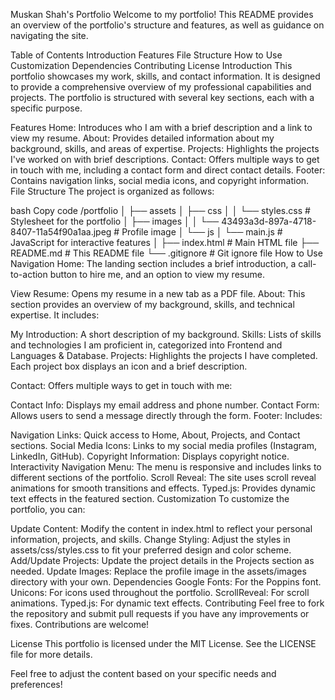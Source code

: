 Muskan Shah's Portfolio
Welcome to my portfolio! This README provides an overview of the portfolio's structure and features, as well as guidance on navigating the site.

Table of Contents
Introduction
Features
File Structure
How to Use
Customization
Dependencies
Contributing
License
Introduction
This portfolio showcases my work, skills, and contact information. It is designed to provide a comprehensive overview of my professional capabilities and projects. The portfolio is structured with several key sections, each with a specific purpose.

Features
Home: Introduces who I am with a brief description and a link to view my resume.
About: Provides detailed information about my background, skills, and areas of expertise.
Projects: Highlights the projects I've worked on with brief descriptions.
Contact: Offers multiple ways to get in touch with me, including a contact form and direct contact details.
Footer: Contains navigation links, social media icons, and copyright information.
File Structure
The project is organized as follows:

bash
Copy code
/portfolio
│
├── assets
│   ├── css
│   │   └── styles.css         # Stylesheet for the portfolio
│   ├── images
│   │   └── 43493a3d-897a-4718-8407-11a54f90a1aa.jpeg # Profile image
│   └── js
│       └── main.js            # JavaScript for interactive features
│
├── index.html                 # Main HTML file
├── README.md                  # This README file
└── .gitignore                 # Git ignore file
How to Use
Navigation
Home: The landing section includes a brief introduction, a call-to-action button to hire me, and an option to view my resume.

View Resume: Opens my resume in a new tab as a PDF file.
About: This section provides an overview of my background, skills, and technical expertise. It includes:

My Introduction: A short description of my background.
Skills: Lists of skills and technologies I am proficient in, categorized into Frontend and Languages & Database.
Projects: Highlights the projects I have completed. Each project box displays an icon and a brief description.

Contact: Offers multiple ways to get in touch with me:

Contact Info: Displays my email address and phone number.
Contact Form: Allows users to send a message directly through the form.
Footer: Includes:

Navigation Links: Quick access to Home, About, Projects, and Contact sections.
Social Media Icons: Links to my social media profiles (Instagram, LinkedIn, GitHub).
Copyright Information: Displays copyright notice.
Interactivity
Navigation Menu: The menu is responsive and includes links to different sections of the portfolio.
Scroll Reveal: The site uses scroll reveal animations for smooth transitions and effects.
Typed.js: Provides dynamic text effects in the featured section.
Customization
To customize the portfolio, you can:

Update Content: Modify the content in index.html to reflect your personal information, projects, and skills.
Change Styling: Adjust the styles in assets/css/styles.css to fit your preferred design and color scheme.
Add/Update Projects: Update the project details in the Projects section as needed.
Update Images: Replace the profile image in the assets/images directory with your own.
Dependencies
Google Fonts: For the Poppins font.
Unicons: For icons used throughout the portfolio.
ScrollReveal: For scroll animations.
Typed.js: For dynamic text effects.
Contributing
Feel free to fork the repository and submit pull requests if you have any improvements or fixes. Contributions are welcome!

License
This portfolio is licensed under the MIT License. See the LICENSE file for more details.

Feel free to adjust the content based on your specific needs and preferences!
